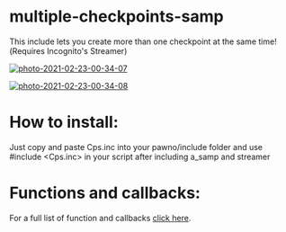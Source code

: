 # multiple-checkpoints-samp
This include lets you create more than one checkpoint at the same time!(Requires Incognito's Streamer)

<a href="https://ibb.co/zX4JTJc"><img src="https://i.ibb.co/hBmfJf5/photo-2021-02-23-00-34-07.jpg" alt="photo-2021-02-23-00-34-07" border="0"></a>

<a href="https://imgbb.com/"><img src="https://i.ibb.co/3mb9gFp/photo-2021-02-23-00-34-08.jpg" alt="photo-2021-02-23-00-34-08" border="0"></a>

# How to install:
Just copy and paste Cps.inc into your pawno/include folder and use #include <Cps.inc> in your script after including a_samp and streamer

# Functions and callbacks:
For a full list of function and callbacks [click here](https://github.com/KJasonMontgomery/multiple-checkpoints-samp/wiki).
